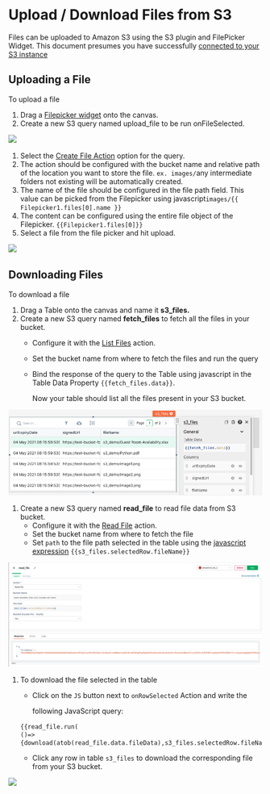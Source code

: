 # Upload / Download Files from S3

Files can be uploaded to Amazon S3 using the S3 plugin and FilePicker Widget. This document presumes you have successfully [connected to your S3 instance](../datasource-reference/querying-amazon-s3.md)

## Uploading a File

To upload a file

1. Drag a [Filepicker widget](../widget-reference/filepicker.md) onto the canvas.
2. Create a new S3 query named upload\_file to be run onFileSelected.

![](<../.gitbook/assets/file upload.gif>)

1. Select the [Create File Action](../datasource-reference/querying-amazon-s3.md#create-file) option for the query.
2. The action should be configured with the bucket name and relative path of the location you want to store the file. `ex. images/`any intermediate folders not existing will be automatically created.
3. The name of the file should be configured in the file path field. This value can be picked from the Filepicker using javascript`images/{{ Filepicker1.files[0].name }}`
4. The content can be configured using the entire file object of the Filepicker. `{{Filepicker1.files[0]}}`
5. Select a file from the file picker and hit upload.

![](<../.gitbook/assets/amazon\_s3\_upload\_query\_using\_filepicker (1).png>)

## Downloading Files

To download a file

1. Drag a Table onto the canvas and name it **s3\_files.**
2. Create a new S3 query named **fetch\_files** to fetch all the files in your bucket.
   * Configure it with the [List Files](../datasource-reference/querying-amazon-s3.md#list-files-in-bucket) action.
   * Set the bucket name from where to fetch the files and run the query
   *   Bind the response of the query to the Table using javascript in the Table Data Property `{{fetch_files.data}}`.

       Now your table should list all the files present in your S3 bucket.

![Click to expand](../.gitbook/assets/bind-list-files-to-table.png)

1. Create a new S3 query named **read\_file** to read file data from S3 bucket.
   * Configure it with the [Read File](../datasource-reference/querying-amazon-s3.md#read-file) action.
   * Set the bucket name from where to fetch the file
   * Set `path` to the file path selected in the table using the [javascript expression](writing-javascript-in-appsmith.md) `{{s3_files.selectedRow.fileName}}`

![Click to expand](../.gitbook/assets/s3-read-file-query.png)

1.  To download the file selected in the table

    *   Click on the `JS` button next to `onRowSelected` Action and write the

        following JavaScript query:

    ```
    {{read_file.run(
    ()=>{download(atob(read_file.data.fileData),s3_files.selectedRow.fileName.split("/").pop())})}}
    ```

    * Click any row in table `s3_files` to download the corresponding file from your S3 bucket.

![](../.gitbook/assets/s3-download-using-js.gif)
